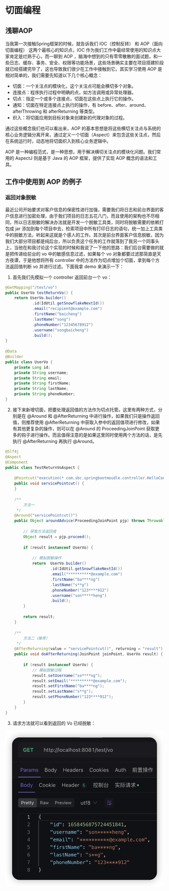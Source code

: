 # 切面编程
## 浅聊AOP
当我第一次接触Spring框架的时候，就告诉我们 IOC（控制反转） 和 AOP（面向切面编程） 这两个最核心的知识点，IOC 作为我们工作中最经常使用的知识点大家肯定是烂熟于心，而一聊到 AOP ，脑海中想到的只有零零散散的面试题，和一些日志、缓存、事务、安全、权限等功能场景，这些场景确实主要在项目搭建阶段就已经搭建完毕了，这也导致我们很少在工作中接触到它。其实学习使用 AOP 是相对简单的，我们需要先知道以下几个核心概念：

- 切面：一个关注点的模块化，这个关注点可能会横切多个对象。
- 连接点：程序执行过程中明确的点，如方法调用或异常处理器。
- 切点：指定一个或多个连接点，切面在这些点上执行它的操作。
- 通知：切面在特定连接点上执行的操作，有 before、after、around、afterThrowing 和 afterReturning 等类型。
- 织入：将切面应用到目标对象来创建新的代理对象的过程。

通过这些概念我们也可以看出来，AOP 的基本思想是将这些横切关注点与系统的核心业务逻辑分离开来，通过定义一个切面（Aspect）来包含这些关注点，然后在系统运行时，动态地将切面织入到核心业务逻辑中。

AOP 是一种编程范式，是一种思想，用于解决横切关注点的模块化问题。我们常用的 AspectJ 则是基于 Java 的 AOP 框架，提供了实现 AOP 概念的语法和工具。

## 工作中使用到 AOP 的例子
### 返回对象脱敏
最近公司开始要求对客户信息的保密性进行加强，需要我们将日志和前台界面的客户信息进行加密处理，由于我们项目的日志五花八门，而且使用的架构也不尽相同，所以日志脱敏的解决办法就是开发一个脱敏工具类，同时将脱敏需要的依赖打包成 jar 添加到每个项目中去，检索项目中所有打印日志的语句，统一加上工具类中的脱敏方法，听起来这就是个感人的工作。其次是前台界面客户信息脱敏，因为我们大部分项目都是纯后台，所以负责这个任务的工作就落到了我另一个同事头上，当他在和我讨论这个实现的时候和我说了一下他的思路：我们后台需要做的就是把传递给前台的 vo 中的敏感信息过滤，如果每个 vo 对象都要过滤那简直是天方夜谭，于是他想将所有 controller 中的方法作为切点增加个切面，拿到每个方法返回值判断 vo 并进行过滤。下面我拿 demo 来演示一下：

1. 首先我们先模拟一个 controller 返回前台一个 vo：

```java
@GetMapping("/test/vo")
public UserVo testReturnVo() {
    return UserVo.builder()
            .id(IdUtil.getSnowflakeNextId())
            .email("recipient@example.com")
            .firstName("baicheng")
            .lastName("song")
            .phoneNumber("12345678912")
            .username("songbaicheng")
            .build();
}

@Data
@Builder
public class UserVo {
    private Long id;
    private String username;
    private String email;
    private String firstName;
    private String lastName;
    private String phoneNumber;
}
```

2. 接下来新增切面，把要处理返回值的方法作为切点托管。这里有两种方式，分别是在 @Around 和 @AfterReturning 中进行操作，如果我们只是操作返回值，则推荐使用 @AfterReturning 中获取入参中的返回值项进行修改，如果有其他更复杂的操作，则可以在 @Around 的 ProceedingJoinPoint 获取更多的钩子进行操作。而且值得注意的是如果这里同时使用两个方法的话，是先执行 @AfterReturning 再执行 @Around。

```java
@Slf4j
@Aspect
@Component
public class TestReturnVoAspect {

    @Pointcut("execution(* com.sbc.springbootmoudle.controller.HelloController.testReturnVo(..))")
    public void servicePointcut() {
    }

    /**
        方法一
     */
    @Around("servicePointcut()")
    public Object aroundAdvice(ProceedingJoinPoint pjp) throws Throwable {

        // 获取方法返回值
        Object result = pjp.proceed();

        if (result instanceof UserVo) {
            
            // 模拟脱敏操作
            return  UserVo.builder()
                    .id(IdUtil.getSnowflakeNextId())
                    .email("**********@example.com")
                    .firstName("ba****ng")
                    .lastName("s**g")
                    .phoneNumber("123****912")
                    .username("son*****heng")
                    .build();
        }

        return result;
    }

    /**
        方法二（推荐）
     */
    @AfterReturning(value = "servicePointcut()", returning = "result")
    public void doAfterReturning(JoinPoint joinPoint, UserVo result) {

        if (result instanceof UserVo) {
            // 模拟脱敏过程
            result.setUsername("so****ng");
            result.setEmail("**********@example.com");
            result.setFirstName("ba****ng");
            result.setLastName("s**g");
            result.setPhoneNumber("123****912");
        }
    }
}
```
3. 请求方法就可以看到返回的 Vo 已经脱敏：

![脱敏后的 Vo](/assets/images/work-task/development/log-desensitization/return-vo.png)
